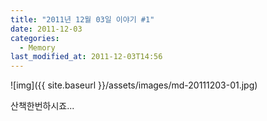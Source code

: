 ```yaml
---
title: "2011년 12월 03일 이야기 #1"
date: 2011-12-03
categories:
  - Memory
last_modified_at: 2011-12-03T14:56
---
```


![img]({{ site.baseurl }}/assets/images/md-20111203-01.jpg)

산책한번하시죠...